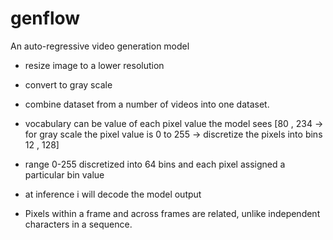 # genflow
An auto-regressive video generation model 

* resize image to a lower resolution 
* convert to gray scale 
* combine dataset from a number of videos into one dataset. 
* vocabulary can be value of each pixel value the model sees 
[80 , 234 
             -> for gray scale the pixel value is 0 to 255 -> discretize the pixels into bins  
 12 , 128]  

* range 0-255 discretized into 64 bins and each pixel assigned a particular bin value 
* at inference i will decode the model output 
*  Pixels within a frame and across frames are related, unlike independent characters in a sequence.